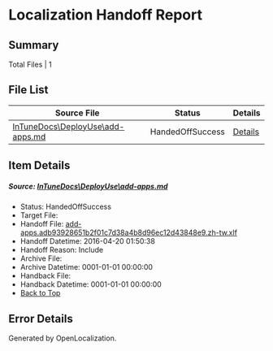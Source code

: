 # <a name='report-top'></a> Localization Handoff Report

## Summary
 Total Files | 1

## File List
 Source File | Status | Details 
 ----------- | ------ | ------- 
 [InTuneDocs\DeployUse\add-apps.md](https://github.com/Microsoft/IntuneDocs-pr/blob/20d0e0322afed14c395a2d68f5a6a2147bfeb69d/InTuneDocs/DeployUse/add-apps.md) | HandedOffSuccess | [Details](#481f98af4a49c5690046dbfa8242d9134bec6d3d23)

## Item Details
##### <a name='481f98af4a49c5690046dbfa8242d9134bec6d3d23'></a> Source: [InTuneDocs\DeployUse\add-apps.md](https://github.com/Microsoft/IntuneDocs-pr/blob/20d0e0322afed14c395a2d68f5a6a2147bfeb69d/InTuneDocs/DeployUse/add-apps.md)
* Status: HandedOffSuccess
* Target File: 
* Handoff File: [add-apps.adb93928651b2f01c7d38a4b8d96ec12d43848e9.zh-tw.xlf](https://github.com/Microsoft/EM.handoff/blob/b7a9ad02dac4315d6580df9716df3b7532090004/ol-handoff/Microsoft/IntuneDocs-pr.zh-tw/master/add-apps.adb93928651b2f01c7d38a4b8d96ec12d43848e9.zh-tw.xlf)
* Handoff Datetime: 2016-04-20 01:50:38
* Handoff Reason: Include
* Archive File: 
* Archive Datetime: 0001-01-01 00:00:00
* Handback File: 
* Handback Datetime: 0001-01-01 00:00:00
* [Back to Top](#report-top)


## Error Details

Generated by OpenLocalization.
